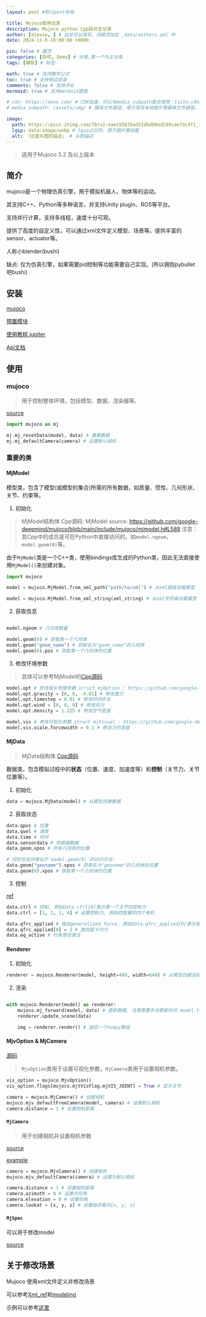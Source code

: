```yaml
---
layout: post #默认post布局

title: Mujoco使用记录
description: Mujoco python Cpp踩坑全记录
author: [diexie, ] # 此处可以简写，详细添加在 _data/authors.yml 中
date: 2024-11-6-18:00:00 +0800

pin: false # 置顶
categories: [杂项, Demo] # 分类,第一个为主分类
tags: [模板] # 标签

math: true # 支持数学公式
toc: true # 支持侧边目录
comments: false # 支持评论
mermaid: true # 支持mermaid图表

# cdn: https://xxxx.com/ # CDN加速，可以与media_subpath配合使用：[site.cdn/][page.media_subpath/]file.ext
# media_subpath: /assets/img/ # 媒体文件路径，用于简写本地图片等媒体文件路径，注意：封面图路径**会受影响**

image:
  path: https://picx.zhimg.com/70/v2-eaec95835ad51dbdb0ed240cae7dc4f1_1440w.avis?source=172ae18b&biz_tag=Post # 封面图
  lqip: data:image/webp # lqip占位符，用于图片懒加载
  alt: 『这是头图的描述』 # 头图描述
---
```


> 适用于Mujoco 3.2 及以上版本

## 简介

mujoco是一个物理仿真引擎，用于模拟机器人、物体等的运动。

其支持C++、Python等多种语言，并支持Unity plugin、ROS等平台。

支持并行计算，支持多线程，速度十分可观。

提供了高度的自定义性，可以通过xml文件定义模型、场景等。提供丰富的sensor、actuator等。

人称小blender(bushi)

缺点: 仅为仿真引擎，如果需要pid控制等功能需要自己实现。(所以拥抱pybullet吧bushi)

## 安装

[mujoco](https://github.com/google-deepmind/mujoco)

[预置模块](https://github.com/google-deepmind/mujoco_menagerie)

[使用教程,jupiter](https://colab.research.google.com/github/google-deepmind/mujoco/blob/main/python/tutorial.ipynb)

[Api文档](https://mujoco.readthedocs.io/en/latest/APIreference/index.html)

## 使用

### mujoco

> 用于控制整体环境，包括模型、数据、渲染器等。

[source](https://github.com/google-deepmind/mujoco/blob/main/include/mujoco/mujoco.h)

```python
import mujoco as mj

mj.mj_resetData(model, data) # 重置数据
mj.mj_defaultCamera(camera) # 设置默认相机
```

### 重要的类

#### MjModel

模型类，包含了模型(或模型的集合)所需的所有数据，如质量、惯性、几何形状、关节、约束等。

1. 初始化

> MjModel结构体 Cpp源码: MjModel source: https://github.com/google-deepmind/mujoco/blob/main/include/mujoco/mjmodel.h#L588
> 注意：其Cpp中的成员是可在Python中直接访问的，如`model.ngeom`，`model.geom(0)`等。

由于`MjModel`类是一个C++类，使用bindings库生成的Python类，因此无法直接使用`MjModel()`来创建对象。

```python
import mujoco

model = mujoco.MjModel.from_xml_path("path/to/xml") # 从xml路径加载模型

model = mujoco.MjModel.from_xml_string(xml_string) # 从xml字符串加载模型
```

2. 获取信息

```python

model.ngeom # 几何体数量

model.geom(0) # 获取第一个几何体
model.geom("geom_name") # 获取名为"geom_name"的几何体
model.geom(0).pos # 获取第一个几何体的位置
```

3. 修改环境参数

> 具体可以参考MjModel的[Cpp源码](https://github.com/google-deepmind/mujoco/blob/main/include/mujoco/mjmodel.h#L678)

```python
model.opt # 修改相关物理参数 struct mjOption_: https://github.com/google-deepmind/mujoco/blob/main/include/mujoco/mjmodel.h#L431
model.opt.gravity = [0, 0, -9.81] # 修改重力
model.opt.timestep = 0.01 # 修改时间步长
model.opt.wind = [0, 0, 0] # 修改风力
model.opt.density = 1.225 # 修改空气密度

model.vis # 修改可视化参数 struct mjVisual_: https://github.com/google-deepmind/mujoco/blob/main/include/mujoco/mjmodel.h#L478
model.vis.scale.forcewidth = 0.1 # 修改力的宽度
```

#### MjData

> MjData结构体 [Cpp源码](https://github.com/google-deepmind/mujoco/blob/main/include/mujoco/mjdata.h#L163)

数据类，包含模拟过程中的**状态**（位置、速度、加速度等）和**控制**（关节力、关节位置等）。

1. 初始化

```python
data = mujoco.MjData(model) # 从模型创建数据
```

2. 获取状态

```python
data.qpos # 位置
data.qvel # 速度
data.time # 时间
data.sensordata # 传感器数据
data.geom_xpos # 所有几何体的位置

# 同时也支持类似于`model.geom(0)`的访问方式:
data.geom("geoname").xpos # 获取名为"geoname"的几何体的位置
data.geom(0).xpos # 获取第一个几何体的位置
```

3. 控制

[ref](https://mujoco.readthedocs.io/en/stable/programming/simulation.html#state-and-control)

```python
data.ctrl # 控制, 例如data.ctrl[0]表示第一个关节的控制力
data.ctrl = [1, 2, 3, 4] # 设置控制力, 例如四旋翼的四个电机

data.qfrc_applied # 施加generalized force, 例如data.qfrc_applied[0]表示施加到第一个关节的力
data.qfrc_applied[0] = 1 # 施加笛卡尔力
data.eq_active # 约束是否激活
```

#### Renderer

1. 初始化

```python
renderer = mujoco.Renderer(model, height=480, width=640) # 从模型创建渲染器
```

2. 渲染

```python

with mujoco.Renderer(model) as renderer:
    mujoco.mj_forward(model, data) # 更新数据, 注意需要手动更新时间 model.time 或者使用model.mj_step()
    renderer.update_scene(data)

    img = renderer.render() # 返回一个numpy数组
```

#### MjvOption & MjCamera

[源码](https://github.com/google-deepmind/mujoco/blob/main/include/mujoco/mjvisualize.h)

> `MjvOption`类用于设置可视化参数，`MjCamera`类用于设置相机参数。

```python
vis_option = mujoco.MjvOption()
vis_option.flags[mujoco.mjtVisFlag.mjVIS_JOINT] = True # 显示关节

camera = mujoco.MjCamera() # 创建相机
mujoco.mjv_defaultFreeCamera(model, camera) # 设置默认相机
camera.distance = 1 # 设置相机距离
```

#### `MjCamera`

> 用于创建相机并设置相机参数

[source](https://github.com/google-deepmind/mujoco/blob/main/include/mujoco/mjvisualize.h#L58)

[example](https://colab.research.google.com/github/google-deepmind/mujoco/blob/main/python/tutorial.ipynb#scrollTo=Kie3y-27bQ3J)

```python
camera = mujoco.MjvCamera() # 创建相机
mujoco.mjv_defaultCamera(camera) # 设置为默认相机

camera.distance = 1 # 设置相机距离
camera.azimuth = 0 # 设置方位角
camera.elevation = 0 # 设置仰角
camera.lookat = [x, y, z] # 设置始终看向[x, y, z]
```

#### `MjSpec`

可以用于修改model

[source](https://github.com/google-deepmind/mujoco/blob/main/include/mujoco/mjspec.h#L143)

## 关于修改场景

Mujoco 使用xml文件定义并修改场景

可以参考[Xml_ref](https://mujoco.readthedocs.io/en/stable/XMLreference.html)和[modeling](https://mujoco.readthedocs.io/en/stable/modeling.html)

示例可以参考[这里](https://github.com/google-deepmind/mujoco_menagerie)

